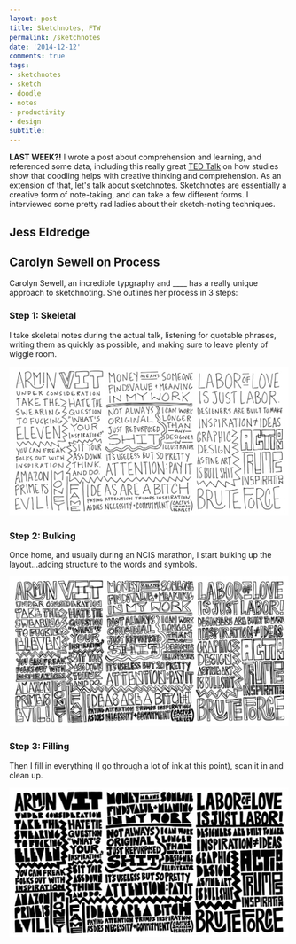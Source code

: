 ```yaml
---
layout: post
title: Sketchnotes, FTW
permalink: /sketchnotes
date: '2014-12-12'
comments: true
tags:
- sketchnotes
- sketch
- doodle
- notes
- productivity
- design
subtitle:
---
```


__LAST WEEK?!__ I wrote a post about comprehension and learning, and referenced some data, including this really great [TED Talk](http://www.ted.com/talks/sunni_brown#t-213976) on how studies show that doodling helps with creative thinking and comprehension. As an extension of that, let's talk about sketchnotes. Sketchnotes are essentially a creative form of note-taking, and can take a few different forms. I interviewed some pretty rad ladies about their sketch-noting techniques.

## Jess Eldredge

## Carolyn Sewell on Process

Carolyn Sewell, an incredible typgraphy and ____ has a really unique approach to sketchnoting. She outlines her process in 3 steps:

### Step 1: Skeletal

I take skeletal notes during the actual talk, listening for quotable phrases, writing them as quickly as possible, and making sure to leave plenty of wiggle room.

![Step one: skeletal](../images/posts/sketchnotes/2013_TypoSF_ArminVit1.jpg)

### Step 2: Bulking

Once home, and usually during an NCIS marathon, I start bulking up the layout...adding structure to the words and symbols.

![Step two: bulking](../images/posts/sketchnotes/2013_TypoSF_ArminVit2.jpg)

### Step 3: Filling

 Then I fill in everything (I go through a lot of ink at this point), scan it in and clean up.

![Step three: filling](../images/posts/sketchnotes/2013_TypoSF_ArminVit3.jpg)

